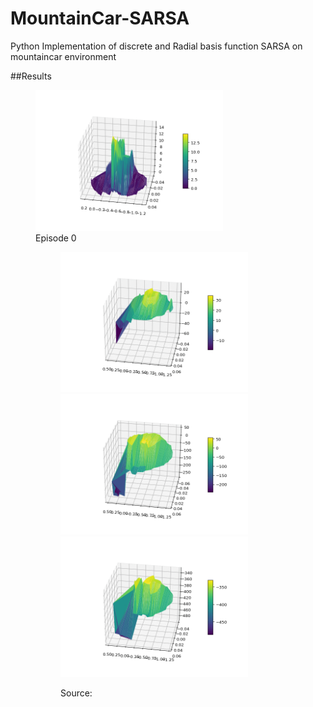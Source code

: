 # MountainCar-SARSA
Python Implementation of discrete and Radial basis function SARSA on mountaincar environment

##Results
<figure>
  <img src="images/animated_volcano0.gif" width="300">
  <figcaption> Episode 0 </figcaption>
<figure>
  
<img src="images/animated_volcano12.gif" width="300" title="Episode 12">
<img src="images/animated_volcano104.gif" width="300" title="Episode 100">
<img src="images/animated_volcano.gif" width="300" title="Episode 1000">


Source: 
